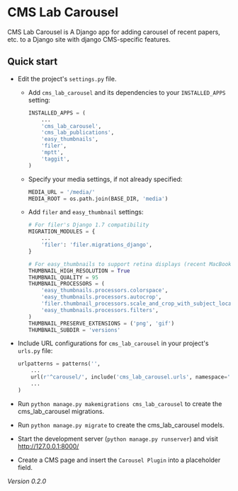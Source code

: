 # CMS Lab Carousel

CMS Lab Carousel is A Django app for adding carousel of recent papers, etc. to a Django site with django CMS-specific features.

<!-- Detailed documentation is in the "docs" directory. -->

## Quick start

- Edit the project's `settings.py` file.

    - Add `cms_lab_carousel` and its dependencies to your `INSTALLED_APPS` setting:

        ```python
        INSTALLED_APPS = (
            ...
            'cms_lab_carousel',
            'cms_lab_publications',
            'easy_thumbnails',
            'filer',
            'mptt',
            'taggit',
        )
        ```

    - Specify your media settings, if not already specified:

        ```python
        MEDIA_URL = '/media/'
        MEDIA_ROOT = os.path.join(BASE_DIR, 'media')
        ```

    - Add `filer` and `easy_thumbnail` settings: 

        ```python
        # For filer's Django 1.7 compatibility
        MIGRATION_MODULES = {
            ...
            'filer': 'filer.migrations_django',
        }

        # For easy_thumbnails to support retina displays (recent MacBooks, iOS)
        THUMBNAIL_HIGH_RESOLUTION = True
        THUMBNAIL_QUALITY = 95
        THUMBNAIL_PROCESSORS = (
            'easy_thumbnails.processors.colorspace',
            'easy_thumbnails.processors.autocrop',
            'filer.thumbnail_processors.scale_and_crop_with_subject_location',
            'easy_thumbnails.processors.filters',
        )
        THUMBNAIL_PRESERVE_EXTENSIONS = ('png', 'gif')
        THUMBNAIL_SUBDIR = 'versions'
        ```

- Include URL configurations for `cms_lab_carousel` in your project's `urls.py` file:

    ```python
    urlpatterns = patterns('',
        ...
        url(r'^carousel/', include('cms_lab_carousel.urls', namespace='carousel')),
        ...
    )
    ```

- Run `python manage.py makemigrations cms_lab_carousel` to create the cms_lab_carousel migrations.

- Run `python manage.py migrate` to create the cms_lab_carousel models.

- Start the development server (`python manage.py runserver`) and visit http://127.0.0.1:8000/

- Create a CMS page and insert the `Carousel Plugin` into a placeholder field.

*Version 0.2.0*
